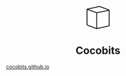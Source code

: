 <div align="center">
<img width="64" height="64" src="static/assets/cocobits_dark_64px.png" alt="Cocobits icon">
<h1>Cocobits</h1>
</div>

<a href="https://cocobits.github.io/" target="_blank">cocobits.github.io</a>